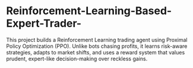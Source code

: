# Reinforcement-Learning-Based-Expert-Trader-
This project builds a Reinforcement Learning trading agent using Proximal Policy Optimization (PPO). Unlike bots chasing profits, it learns risk-aware strategies, adapts to market shifts, and uses a reward system that values prudent, expert-like decision-making over reckless gains.
